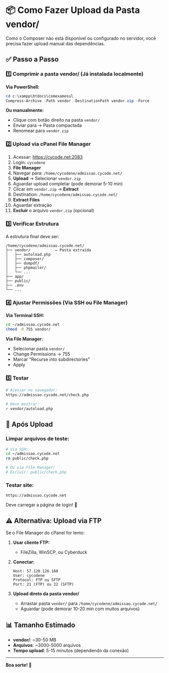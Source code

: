 # 📦 Como Fazer Upload da Pasta vendor/

Como o Composer não está disponível ou configurado no servidor, você precisa fazer upload manual das dependências.

## ✅ Passo a Passo

### 1️⃣ **Comprimir a pasta vendor/** (Já instalada localmente)

**Via PowerShell:**
```powershell
cd c:\xampp\htdocs\comexamesul
Compress-Archive -Path vendor -DestinationPath vendor.zip -Force
```

**Ou manualmente:**
- Clique com botão direito na pasta `vendor/`
- Enviar para → Pasta compactada
- Renomear para `vendor.zip`

### 2️⃣ **Upload via cPanel File Manager**

1. Acessar: https://cycode.net:2083
2. Login: `cycodene`
3. **File Manager**
4. Navegar para: `/home/cycodene/admissao.cycode.net/`
5. **Upload** → Selecionar `vendor.zip`
6. Aguardar upload completar (pode demorar 5-10 min)
7. Clicar em `vendor.zip` → **Extract**
8. Destination: `/home/cycodene/admissao.cycode.net/`
9. **Extract Files**
10. Aguardar extração
11. **Excluir** o arquivo `vendor.zip` (opcional)

### 3️⃣ **Verificar Estrutura**

A estrutura final deve ser:
```
/home/cycodene/admissao.cycode.net/
├── vendor/           ← Pasta extraída
│   ├── autoload.php
│   ├── composer/
│   ├── dompdf/
│   ├── phpmailer/
│   └── ...
├── app/
├── public/
├── .env
└── ...
```

### 4️⃣ **Ajustar Permissões (Via SSH ou File Manager)**

**Via Terminal SSH:**
```bash
cd ~/admissao.cycode.net
chmod -R 755 vendor/
```

**Via File Manager:**
- Selecionar pasta `vendor/`
- Change Permissions → 755
- Marcar "Recurse into subdirectories"
- Apply

### 5️⃣ **Testar**

```bash
# Acessar no navegador:
https://admissao.cycode.net/check.php

# Deve mostrar:
✓ vendor/autoload.php
```

## 🚀 Após Upload

### Limpar arquivos de teste:
```bash
# Via SSH:
cd ~/admissao.cycode.net
rm public/check.php

# Ou via File Manager:
# Excluir: public/check.php
```

### Testar site:
```
https://admissao.cycode.net
```

Deve carregar a página de login! 🎉

## ⚠️ Alternativa: Upload via FTP

Se o File Manager do cPanel for lento:

1. **Usar cliente FTP:**
   - FileZilla, WinSCP, ou Cyberduck
   
2. **Conectar:**
   ```
   Host: 57.128.126.160
   User: cycodene
   Protocol: FTP ou SFTP
   Port: 21 (FTP) ou 22 (SFTP)
   ```

3. **Upload direto da pasta vendor/**
   - Arrastar pasta `vendor/` para `/home/cycodene/admissao.cycode.net/`
   - Aguardar (pode demorar 10-20 min com muitos arquivos)

## 📊 Tamanho Estimado

- **vendor/**: ~30-50 MB
- **Arquivos**: ~3000-5000 arquivos
- **Tempo upload**: 5-15 minutos (dependendo da conexão)

---

**Boa sorte! 🚀**

